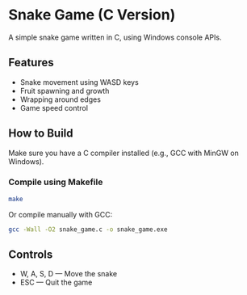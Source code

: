 # Snake Game (C Version)

A simple snake game written in C, using Windows console APIs.

## Features

- Snake movement using WASD keys  
- Fruit spawning and growth  
- Wrapping around edges  
- Game speed control  

## How to Build

Make sure you have a C compiler installed (e.g., GCC with MinGW on Windows).

### Compile using Makefile

```bash
make
```

Or compile manually with GCC:
```bash
gcc -Wall -O2 snake_game.c -o snake_game.exe
```

## Controls
- W, A, S, D — Move the snake
- ESC — Quit the game
